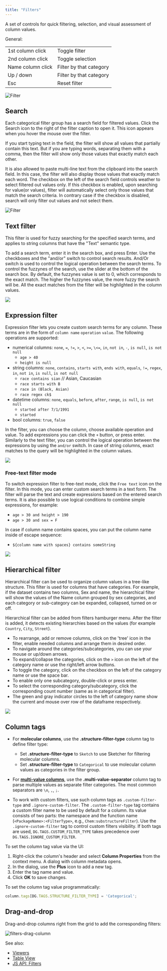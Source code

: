 ```yaml
---
title: "Filters"
---
```


A set of controls for quick filtering, selection, and visual assessment of column values.

General:

|                   |                         |
|-------------------|-------------------------|
| 1st column click  | Toggle filter           |
| 2nd column click  | Toggle selection        |
| Name column click | Filter by that category |
| Up / down         | Filter by that category |
| Esc               | Reset filter            |

![Filter](../../uploads/gifs/filter.gif "Filter")

## Search

Each categorical filter group has a search field for filtered values. Click the Search icon to the right of the filter
caption to open it. This icon appears when you hover the mouse over the filter.

If you start typing text in the field, the filter will show all values that partially contain this text. But if you are
typing words, separating them with a comma, then the filter will show only those values that exactly match each other.

It is also allowed to paste multi-line text from the clipboard into the search field. In this case, the filter will also
display those values that exactly match each word. The checkbox on the left of the search field controls weather to select
filtered out values only. If this checkbox is enabled, upon searching for value(or values), filter will automatically select
only those values that match the search criteria. In contrary case if the checkbox is disabled, search will only filter out values
and not select them.

![Filter](../../uploads/gifs/filter-checkbox.gif "Filter")

## Text filter

This filter is used for fuzzy searching for the specified search terms, and applies to string columns that 
have the "Text" semantic type.

To add a search term, enter it in the search box, and press Enter. Use the checkboxes and the "and/or"
switch to control search results. And/Or switch is used to control the logical operation between the search terms.
To control the fuzzynes of the search, use the slider at the bottom of the search box. By default, the fuzzynes value is set to 0, which corresponds to the exact match. The higher the fuzzynes value, the more fuzzy the search will be. All the exact matches from the filter will be highilghted in the column values.

![](../../uploads/gifs/text-filter.gif)

## Expression filter

Expression filter lets you create custom search terms for any column. These terms are in the form of `column name` `operation` `value`. The following operations are supported:

* numerical columns: `none`, `=`, `!=`, `>`, `<`, `>=`, `\<=`, `in`, `not in`, `-`, `is null`, `is not null`
  * `age > 40`
  * `height is null`
* string columns: `none`, `contains`, `starts with`, `ends with`, `equals`, `!=`, `regex`, `in`, `not in`, `is null`, `is not null`
  * `race contains sian`  // Asian, Caucasian
  * `race starts with B`
  * `race in (Black, Asian)`
  * `race regex ck$`
* datetime columns: `none`, `equals`, `before`, `after`, `range`, `is null`, `is not null`
  * `started after 7/1/1991`
  * `started `
* bool columns: `true`, `false`

In the filter, you can choose the column, choose available operation and value. To add expressions you can click the `+` button, or press enter.
Similarly to the text filter, you can control the logical operation between the expressions by using the `and/or` switch. In case of string columns, exact matches to the query will be highlighted in the column values.

![](../../uploads/gifs/expression-filter.gif)

### Free-text filter mode

To switch expression filter to free-text mode, click the `Free text` icon on the filter. In this mode, you can enter custom search terms in a text form. The filter will parse the text and create expressions based on the entered search terms. It is also possible to use logical conditions to combine simple expressions, for example:

* `age > 30 and height > 190`
* `age > 30 and sex = F`

In case if column name contains spaces, you can put the column name inside of escape sequence:

* `${column name with spaces} contains someString`

![](../../uploads/gifs/free-text-filter.gif)

## Hierarchical filter

Hierarchical filter can be used to organize column values in a tree-like structure. This filter is used for columns that have categories. For example, if the dataset contains two columns, Sex and name, the hierarchical filter will show the values of the Name column grouped by sex categories, and each category or sub-category can be expanded, collapsed, turned on or off.

Hierarchical filter can be added from filters hamburger menu. After the filter is added, it detects existing hierarchies based on the values (for example `Country`, `City`, `Street`). 

* To rearrange, add or remove columns, click on the 'tree' icon in the filter, enable needed columns and arrange them in desired order.
* To navigate around the categories/subcategories, you can use your mouse or up/down arrows.
* To expand/collapse the categories, click on the `>` icon on the left of the category name or use the right/left arrow buttons.
* To toggle the category, click on the checkbox on the left of the category name or use the space bar.
* To enable only one subcategory, double-click or press enter.
* To select the corresponding category/subcategory, click the corresponding count number (same as in categorical filter).
* The green and gray indicator circles to the left of category name show the current and mouse over row of the dataframe respectively. 

![](../../uploads/gifs/hierarchical-filter.gif)

## Column tags

* For **molecular columns**, use the **.structure-filter-type** column tag to
  define filter type:
  * Set **.structure-filter-type** to `Sketch` to use Sketcher for filtering
    molecular columns.
  * Set **.structure-filter-type** to `Categorical` to use molecular column
    values as categories in the filter group.

* For [**multi-value columns**](https://community.datagrok.ai/t/visualization-related-updates/521/12?u=skalkin),
 use the **.multi-value-separator** column tag to
  parse multiple values as separate filter categories. The most common
  separators are `\n`, `,`, `;`.

* To work with custom filters, use such column tags as `.custom-filter-type` and
  `.ignore-custom-filter`. The `.custom-filter-type` tag contains a custom
  filter name to be used by default for a column. Its value consists of two
  parts: the namespace and the function name (`<PackageName>:<FilterType>`,
  e.g., `Chem:substructureFilter`). Use the `.ignore-custom-filter` tag to
  control custom filters visibility. If both tags are used,
  `DG.TAGS.CUSTOM_FILTER_TYPE` takes precedence over
  `DG.TAGS.IGNORE_CUSTOM_FILTER`.

To set the column tag value via the UI:

1. Right-click the column's header and select **Column Properties** from the
   context menu. A dialog with column metadata opens.
1. In the dialog, use the **Plus** icon to add a new tag.
1. Enter the tag name and value.
1. Click **OK** to save changes.

To set the column tag value programmatically:

```javascript
column.tags[DG.TAGS.STRUCTURE_FILTER_TYPE] = 'Categorical';
```

## Drag-and-drop

Drag-and-drop columns right from the grid to add the corresponding filters:

![filters-drag-column](img/filters-drag-column.gif)

See also:

* [Viewers](../viewers/viewers.md)
* [Table View](../../datagrok/navigation/views/table-view.md)
* [JS API: Filters](https://public.datagrok.ai/js/samples/ui/viewers/types/filters)
